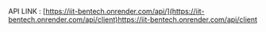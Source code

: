 API LINK : [https://iit-bentech.onrender.com/api/](https://iit-bentech.onrender.com/api/client)https://iit-bentech.onrender.com/api/client
